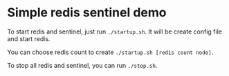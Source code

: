 Simple redis sentinel demo
==========================

To start redis and sentinel, just run `./startup.sh`. It will be create config file and start redis.

You can choose redis count to create `./startup.sh [redis count node]`.

To stop all redis and sentinel, you can run `./stop.sh`.